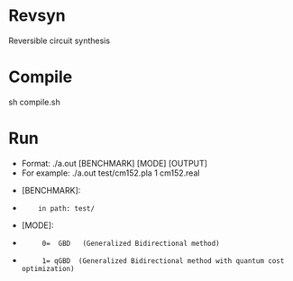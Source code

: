 # Revsyn
Reversible circuit synthesis

# Compile
sh compile.sh

# Run
* Format: ./a.out [BENCHMARK] [MODE] [OUTPUT]
* For example: ./a.out test/cm152.pla 1 cm152.real 
+ [BENCHMARK]:
+         in path: test/
+ [MODE]: 
+          0=  GBD   (Generalized Bidirectional method)
+          1= qGBD  (Generalized Bidirectional method with quantum cost optimization)
